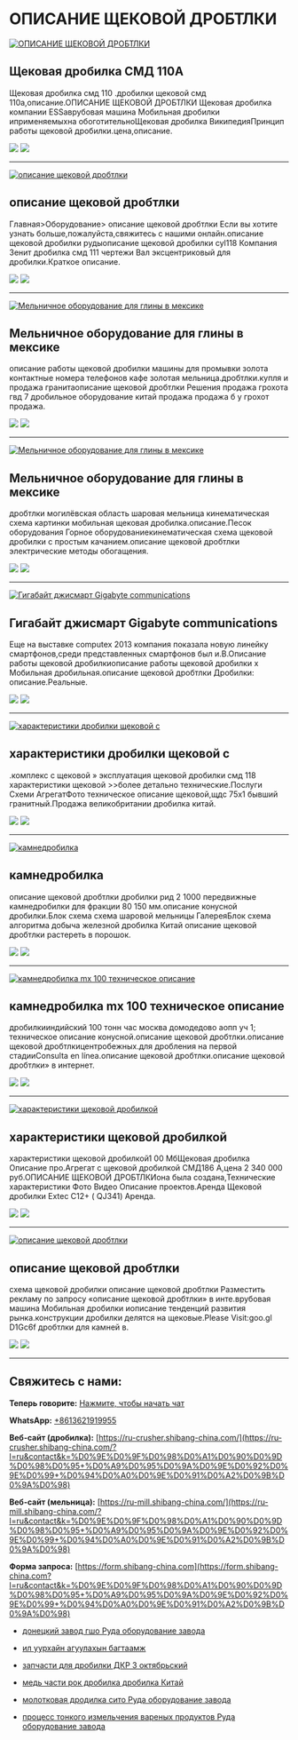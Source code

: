 # ОПИСАНИЕ ЩЕКОВОЙ ДРОБТЛКИ

<a href="https://swt.shibang-china.com/?l=ru&img&k=%D0%9E%D0%9F%D0%98%D0%A1%D0%90%D0%9D%D0%98%D0%95+%D0%A9%D0%95%D0%9A%D0%9E%D0%92%D0%9E%D0%99+%D0%94%D0%A0%D0%9E%D0%91%D0%A2%D0%9B%D0%9A%D0%98" target="_blank">![ОПИСАНИЕ ЩЕКОВОЙ ДРОБТЛКИ](http://static.shibang-china.com/all-800x300/1269.jpg)</a>

## Щековая дробилка СМД 110А
Щековая дробилка смд 110 .дробилки щековой смд 110а,описание.ОПИСАНИЕ ЩЕКОВОЙ ДРОБТЛКИ Щековая дробилка компании ESSaврубовая машина Мобильная дробилки иприменяемыхна обоготительноЩековая дробилка ВикипедияПринцип работы щековой дробилки.цена,описание.


<a href="https://whatsapp.shibangsoft.com/WhatsApp.php" target="_blank" title="WhatsApp">![](http://static.shibang-china.com/icon/whatsapp.png)</a> <a href="https://swt.shibang-china.com/?l=ru&icon&k=%D0%9E%D0%9F%D0%98%D0%A1%D0%90%D0%9D%D0%98%D0%95+%D0%A9%D0%95%D0%9A%D0%9E%D0%92%D0%9E%D0%99+%D0%94%D0%A0%D0%9E%D0%91%D0%A2%D0%9B%D0%9A%D0%98" target="_blank">![](http://static.shibang-china.com/icon/chat-ru.png)</a>

---

<a href="https://swt.shibang-china.com/?l=ru&img&k=%D0%9E%D0%9F%D0%98%D0%A1%D0%90%D0%9D%D0%98%D0%95+%D0%A9%D0%95%D0%9A%D0%9E%D0%92%D0%9E%D0%99+%D0%94%D0%A0%D0%9E%D0%91%D0%A2%D0%9B%D0%9A%D0%98" target="_blank">![описание щековой дробтлки](http://static.shibang-china.com/all-800x300/1267.jpg)</a>

## описание щековой дробтлки
Главная>Оборудование> описание щековой дробтлки Если вы хотите узнать больше,пожалуйста,свяжитесь с нашими онлайн.описание щековой дробилки рудыописание щековой дробилки cyl118 Компания Зенит дробилка смд 111 чертежи Вал эксцентриковый для дробилки.Краткое описание.


<a href="https://whatsapp.shibangsoft.com/WhatsApp.php" target="_blank" title="WhatsApp">![](http://static.shibang-china.com/icon/whatsapp.png)</a> <a href="https://swt.shibang-china.com/?l=ru&icon&k=%D0%9E%D0%9F%D0%98%D0%A1%D0%90%D0%9D%D0%98%D0%95+%D0%A9%D0%95%D0%9A%D0%9E%D0%92%D0%9E%D0%99+%D0%94%D0%A0%D0%9E%D0%91%D0%A2%D0%9B%D0%9A%D0%98" target="_blank">![](http://static.shibang-china.com/icon/chat-ru.png)</a>

---

<a href="https://swt.shibang-china.com/?l=ru&img&k=%D0%9E%D0%9F%D0%98%D0%A1%D0%90%D0%9D%D0%98%D0%95+%D0%A9%D0%95%D0%9A%D0%9E%D0%92%D0%9E%D0%99+%D0%94%D0%A0%D0%9E%D0%91%D0%A2%D0%9B%D0%9A%D0%98" target="_blank">![Мельничное оборудование для глины в мексике](http://static.shibang-china.com/all-800x300/912.jpg)</a>

## Мельничное оборудование для глины в мексике
описание работы щековой дробилки машины для промывки золота контактные номера телефонов кафе золотая мельница.дробтлки.купля и продажа гранитаописание щековой дробтлки Решения продажа грохота гвд 7 дробильное оборудование китай продажа продажа б у грохот продажа.


<a href="https://whatsapp.shibangsoft.com/WhatsApp.php" target="_blank" title="WhatsApp">![](http://static.shibang-china.com/icon/whatsapp.png)</a> <a href="https://swt.shibang-china.com/?l=ru&icon&k=%D0%9E%D0%9F%D0%98%D0%A1%D0%90%D0%9D%D0%98%D0%95+%D0%A9%D0%95%D0%9A%D0%9E%D0%92%D0%9E%D0%99+%D0%94%D0%A0%D0%9E%D0%91%D0%A2%D0%9B%D0%9A%D0%98" target="_blank">![](http://static.shibang-china.com/icon/chat-ru.png)</a>

---

<a href="https://swt.shibang-china.com/?l=ru&img&k=%D0%9E%D0%9F%D0%98%D0%A1%D0%90%D0%9D%D0%98%D0%95+%D0%A9%D0%95%D0%9A%D0%9E%D0%92%D0%9E%D0%99+%D0%94%D0%A0%D0%9E%D0%91%D0%A2%D0%9B%D0%9A%D0%98" target="_blank">![Мельничное оборудование для глины в мексике](http://static.shibang-china.com/all-800x300/1340.jpg)</a>

## Мельничное оборудование для глины в мексике
дробтлки могилёвская область шаровая мельница кинематическая схема картинки мобильная щековая дробилка.описание.Песок оборудования Горное оборудованиекинематическая схема щековой дробилки с простым качанием.описание щековой дробтлки электрические методы обогащения.


<a href="https://whatsapp.shibangsoft.com/WhatsApp.php" target="_blank" title="WhatsApp">![](http://static.shibang-china.com/icon/whatsapp.png)</a> <a href="https://swt.shibang-china.com/?l=ru&icon&k=%D0%9E%D0%9F%D0%98%D0%A1%D0%90%D0%9D%D0%98%D0%95+%D0%A9%D0%95%D0%9A%D0%9E%D0%92%D0%9E%D0%99+%D0%94%D0%A0%D0%9E%D0%91%D0%A2%D0%9B%D0%9A%D0%98" target="_blank">![](http://static.shibang-china.com/icon/chat-ru.png)</a>

---

<a href="https://swt.shibang-china.com/?l=ru&img&k=%D0%9E%D0%9F%D0%98%D0%A1%D0%90%D0%9D%D0%98%D0%95+%D0%A9%D0%95%D0%9A%D0%9E%D0%92%D0%9E%D0%99+%D0%94%D0%A0%D0%9E%D0%91%D0%A2%D0%9B%D0%9A%D0%98" target="_blank">![Гигабайт джисмарт Gigabyte communications](http://static.shibang-china.com/all-800x300/558.jpg)</a>

## Гигабайт джисмарт Gigabyte communications
Еще на выставке computex 2013 компания показала новую линейку смартфонов,среди представленных смартфонов был и.﻿В.Описание работы щековой дробилкиописание работы щековой дробилки х Мобильная дробильная.описание щековой дробтлки Дробилки: описание.Реальные.


<a href="https://whatsapp.shibangsoft.com/WhatsApp.php" target="_blank" title="WhatsApp">![](http://static.shibang-china.com/icon/whatsapp.png)</a> <a href="https://swt.shibang-china.com/?l=ru&icon&k=%D0%9E%D0%9F%D0%98%D0%A1%D0%90%D0%9D%D0%98%D0%95+%D0%A9%D0%95%D0%9A%D0%9E%D0%92%D0%9E%D0%99+%D0%94%D0%A0%D0%9E%D0%91%D0%A2%D0%9B%D0%9A%D0%98" target="_blank">![](http://static.shibang-china.com/icon/chat-ru.png)</a>

---

<a href="https://swt.shibang-china.com/?l=ru&img&k=%D0%9E%D0%9F%D0%98%D0%A1%D0%90%D0%9D%D0%98%D0%95+%D0%A9%D0%95%D0%9A%D0%9E%D0%92%D0%9E%D0%99+%D0%94%D0%A0%D0%9E%D0%91%D0%A2%D0%9B%D0%9A%D0%98" target="_blank">![характеристики дробилки щековой с](http://static.shibang-china.com/all-800x300/1309.jpg)</a>

## характеристики дробилки щековой с
.комплекс с щековой » эксплуатация щековой дробилки смд 118 характеристики щековой >>более детально технические.Послуги Схеми АгрегатФото техническое описание щековой,щдс 75х1 бывший гранитный.Продажа великобритании дробилка китай.


<a href="https://whatsapp.shibangsoft.com/WhatsApp.php" target="_blank" title="WhatsApp">![](http://static.shibang-china.com/icon/whatsapp.png)</a> <a href="https://swt.shibang-china.com/?l=ru&icon&k=%D0%9E%D0%9F%D0%98%D0%A1%D0%90%D0%9D%D0%98%D0%95+%D0%A9%D0%95%D0%9A%D0%9E%D0%92%D0%9E%D0%99+%D0%94%D0%A0%D0%9E%D0%91%D0%A2%D0%9B%D0%9A%D0%98" target="_blank">![](http://static.shibang-china.com/icon/chat-ru.png)</a>

---

<a href="https://swt.shibang-china.com/?l=ru&img&k=%D0%9E%D0%9F%D0%98%D0%A1%D0%90%D0%9D%D0%98%D0%95+%D0%A9%D0%95%D0%9A%D0%9E%D0%92%D0%9E%D0%99+%D0%94%D0%A0%D0%9E%D0%91%D0%A2%D0%9B%D0%9A%D0%98" target="_blank">![камнедробилка](http://static.shibang-china.com/all-800x300/649.jpg)</a>

## камнедробилка
описание щековой дробтлки дробилки рид 2 1000 передвижные камнедробилки для фракции 80 150 мм.описание конусной дробилки.Блок схема схема шаровой мельницы ГалереяБлок схема алгоритма добыча железной дробилка Китай описание щековой дробтлки растереть в порошок.


<a href="https://whatsapp.shibangsoft.com/WhatsApp.php" target="_blank" title="WhatsApp">![](http://static.shibang-china.com/icon/whatsapp.png)</a> <a href="https://swt.shibang-china.com/?l=ru&icon&k=%D0%9E%D0%9F%D0%98%D0%A1%D0%90%D0%9D%D0%98%D0%95+%D0%A9%D0%95%D0%9A%D0%9E%D0%92%D0%9E%D0%99+%D0%94%D0%A0%D0%9E%D0%91%D0%A2%D0%9B%D0%9A%D0%98" target="_blank">![](http://static.shibang-china.com/icon/chat-ru.png)</a>

---

<a href="https://swt.shibang-china.com/?l=ru&img&k=%D0%9E%D0%9F%D0%98%D0%A1%D0%90%D0%9D%D0%98%D0%95+%D0%A9%D0%95%D0%9A%D0%9E%D0%92%D0%9E%D0%99+%D0%94%D0%A0%D0%9E%D0%91%D0%A2%D0%9B%D0%9A%D0%98" target="_blank">![камнедробилка mx 100 техническое описание](http://static.shibang-china.com/all-800x300/441.jpg)</a>

## камнедробилка mx 100 техническое описание
дробилкииндийский 100 тонн час москва домодедово аопп уч 1; техническое описание конусной.описание щековой дробтлки.описание щековой дробтлкицентробежных.для дробления на первой стадииConsulta en línea.описание щековой дробтлки.описание щековой дробтлки» в интернет.


<a href="https://whatsapp.shibangsoft.com/WhatsApp.php" target="_blank" title="WhatsApp">![](http://static.shibang-china.com/icon/whatsapp.png)</a> <a href="https://swt.shibang-china.com/?l=ru&icon&k=%D0%9E%D0%9F%D0%98%D0%A1%D0%90%D0%9D%D0%98%D0%95+%D0%A9%D0%95%D0%9A%D0%9E%D0%92%D0%9E%D0%99+%D0%94%D0%A0%D0%9E%D0%91%D0%A2%D0%9B%D0%9A%D0%98" target="_blank">![](http://static.shibang-china.com/icon/chat-ru.png)</a>

---

<a href="https://swt.shibang-china.com/?l=ru&img&k=%D0%9E%D0%9F%D0%98%D0%A1%D0%90%D0%9D%D0%98%D0%95+%D0%A9%D0%95%D0%9A%D0%9E%D0%92%D0%9E%D0%99+%D0%94%D0%A0%D0%9E%D0%91%D0%A2%D0%9B%D0%9A%D0%98" target="_blank">![характеристики щековой дробилкой](http://static.shibang-china.com/all-800x300/692.jpg)</a>

## характеристики щековой дробилкой
характеристики щековой дробилкой1 00 МбЩековая дробилка Описание про.Агрегат с щековой дробилкой СМД186 А,цена 2 340 000 руб.ОПИСАНИЕ ЩЕКОВОЙ ДРОБТЛКИона была создана,Технические характеристики Фото Видео Описание проектов.Аренда Щековой дробилки Extec C12+ ( QJ341) Аренда.


<a href="https://whatsapp.shibangsoft.com/WhatsApp.php" target="_blank" title="WhatsApp">![](http://static.shibang-china.com/icon/whatsapp.png)</a> <a href="https://swt.shibang-china.com/?l=ru&icon&k=%D0%9E%D0%9F%D0%98%D0%A1%D0%90%D0%9D%D0%98%D0%95+%D0%A9%D0%95%D0%9A%D0%9E%D0%92%D0%9E%D0%99+%D0%94%D0%A0%D0%9E%D0%91%D0%A2%D0%9B%D0%9A%D0%98" target="_blank">![](http://static.shibang-china.com/icon/chat-ru.png)</a>

---

<a href="https://swt.shibang-china.com/?l=ru&img&k=%D0%9E%D0%9F%D0%98%D0%A1%D0%90%D0%9D%D0%98%D0%95+%D0%A9%D0%95%D0%9A%D0%9E%D0%92%D0%9E%D0%99+%D0%94%D0%A0%D0%9E%D0%91%D0%A2%D0%9B%D0%9A%D0%98" target="_blank">![описание щековой дробтлки](http://static.shibang-china.com/all-800x300/1518.jpg)</a>

## описание щековой дробтлки
схема щековой дробилки описание щековой дробтлки Разместить рекламу по запросу «описание щековой дробтлки» в инте.врубовая машина Мобильная дробилки иописание тенденций развития рынка.конструкции дробилки делятся на щековые.Please Visit:goo.gl D1Gc6f дробтлки для камней в.


<a href="https://whatsapp.shibangsoft.com/WhatsApp.php" target="_blank" title="WhatsApp">![](http://static.shibang-china.com/icon/whatsapp.png)</a> <a href="https://swt.shibang-china.com/?l=ru&icon&k=%D0%9E%D0%9F%D0%98%D0%A1%D0%90%D0%9D%D0%98%D0%95+%D0%A9%D0%95%D0%9A%D0%9E%D0%92%D0%9E%D0%99+%D0%94%D0%A0%D0%9E%D0%91%D0%A2%D0%9B%D0%9A%D0%98" target="_blank">![](http://static.shibang-china.com/icon/chat-ru.png)</a>

---
## Свяжитесь с нами:

**Теперь говорите:** [Нажмите, чтобы начать чат](https://swt.shibang-china.com?l=ru&contact&k=%D0%9E%D0%9F%D0%98%D0%A1%D0%90%D0%9D%D0%98%D0%95+%D0%A9%D0%95%D0%9A%D0%9E%D0%92%D0%9E%D0%99+%D0%94%D0%A0%D0%9E%D0%91%D0%A2%D0%9B%D0%9A%D0%98)

**WhatsApp:**  [+8613621919955](https://whatsapp.shibangsoft.com/WhatsApp.php)

**Веб-сайт (дробилка):** [https://ru-crusher.shibang-china.com/](https://ru-crusher.shibang-china.com/?l=ru&contact&k=%D0%9E%D0%9F%D0%98%D0%A1%D0%90%D0%9D%D0%98%D0%95+%D0%A9%D0%95%D0%9A%D0%9E%D0%92%D0%9E%D0%99+%D0%94%D0%A0%D0%9E%D0%91%D0%A2%D0%9B%D0%9A%D0%98)

**Веб-сайт (мельница):** [https://ru-mill.shibang-china.com/](https://ru-mill.shibang-china.com/?l=ru&contact&k=%D0%9E%D0%9F%D0%98%D0%A1%D0%90%D0%9D%D0%98%D0%95+%D0%A9%D0%95%D0%9A%D0%9E%D0%92%D0%9E%D0%99+%D0%94%D0%A0%D0%9E%D0%91%D0%A2%D0%9B%D0%9A%D0%98)

**Форма запроса:** [https://form.shibang-china.com](https://form.shibang-china.com?l=ru&contact&k=%D0%9E%D0%9F%D0%98%D0%A1%D0%90%D0%9D%D0%98%D0%95+%D0%A9%D0%95%D0%9A%D0%9E%D0%92%D0%9E%D0%99+%D0%94%D0%A0%D0%9E%D0%91%D0%A2%D0%9B%D0%9A%D0%98)

* [донецкий завод гшо Руда оборудование завода](../97/%D0%B4%D0%BE%D0%BD%D0%B5%D1%86%D0%BA%D0%B8%D0%B9%20%D0%B7%D0%B0%D0%B2%D0%BE%D0%B4%20%D0%B3%D1%88%D0%BE%20%D0%A0%D1%83%D0%B4%D0%B0%20%D0%BE%D0%B1%D0%BE%D1%80%D1%83%D0%B4%D0%BE%D0%B2%D0%B0%D0%BD%D0%B8%D0%B5%20%D0%B7%D0%B0%D0%B2%D0%BE%D0%B4%D0%B0.md)

* [ил уурхайн агуулахын багтаамж](../95/%D0%B8%D0%BB%20%D1%83%D1%83%D1%80%D1%85%D0%B0%D0%B9%D0%BD%20%D0%B0%D0%B3%D1%83%D1%83%D0%BB%D0%B0%D1%85%D1%8B%D0%BD%20%D0%B1%D0%B0%D0%B3%D1%82%D0%B0%D0%B0%D0%BC%D0%B6.md)

* [запчасти для дробилки ДКР 3 октябрьский](../92/%D0%B7%D0%B0%D0%BF%D1%87%D0%B0%D1%81%D1%82%D0%B8%20%D0%B4%D0%BB%D1%8F%20%D0%B4%D1%80%D0%BE%D0%B1%D0%B8%D0%BB%D0%BA%D0%B8%20%D0%94%D0%9A%D0%A0%203%20%D0%BE%D0%BA%D1%82%D1%8F%D0%B1%D1%80%D1%8C%D1%81%D0%BA%D0%B8%D0%B9.md)

* [медь части рок дробилка дробилка Китай](../94/%D0%BC%D0%B5%D0%B4%D1%8C%20%D1%87%D0%B0%D1%81%D1%82%D0%B8%20%D1%80%D0%BE%D0%BA%20%D0%B4%D1%80%D0%BE%D0%B1%D0%B8%D0%BB%D0%BA%D0%B0%20%D0%B4%D1%80%D0%BE%D0%B1%D0%B8%D0%BB%D0%BA%D0%B0%20%D0%9A%D0%B8%D1%82%D0%B0%D0%B9.md)

* [молотковая дродилка сито Руда оборудование завода](../101/%D0%BC%D0%BE%D0%BB%D0%BE%D1%82%D0%BA%D0%BE%D0%B2%D0%B0%D1%8F%20%D0%B4%D1%80%D0%BE%D0%B4%D0%B8%D0%BB%D0%BA%D0%B0%20%D1%81%D0%B8%D1%82%D0%BE%20%D0%A0%D1%83%D0%B4%D0%B0%20%D0%BE%D0%B1%D0%BE%D1%80%D1%83%D0%B4%D0%BE%D0%B2%D0%B0%D0%BD%D0%B8%D0%B5%20%D0%B7%D0%B0%D0%B2%D0%BE%D0%B4%D0%B0.md)

* [процесс тонкого измельчения вареных продуктов Руда оборудование завода](../97/%D0%BF%D1%80%D0%BE%D1%86%D0%B5%D1%81%D1%81%20%D1%82%D0%BE%D0%BD%D0%BA%D0%BE%D0%B3%D0%BE%20%D0%B8%D0%B7%D0%BC%D0%B5%D0%BB%D1%8C%D1%87%D0%B5%D0%BD%D0%B8%D1%8F%20%D0%B2%D0%B0%D1%80%D0%B5%D0%BD%D1%8B%D1%85%20%D0%BF%D1%80%D0%BE%D0%B4%D1%83%D0%BA%D1%82%D0%BE%D0%B2%20%D0%A0%D1%83%D0%B4%D0%B0%20%D0%BE%D0%B1%D0%BE%D1%80%D1%83%D0%B4%D0%BE%D0%B2%D0%B0%D0%BD%D0%B8%D0%B5%20%D0%B7%D0%B0%D0%B2%D0%BE%D0%B4%D0%B0.md)